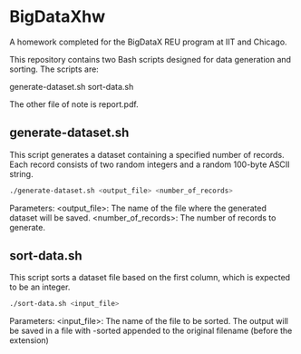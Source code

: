 # BigDataXhw
A homework completed for the BigDataX REU program at IIT and Chicago.

This repository contains two Bash scripts designed for data generation and sorting. The scripts are:

generate-dataset.sh
sort-data.sh

The other file of note is report.pdf.


## generate-dataset.sh

This script generates a dataset containing a specified number of records. Each record consists of two random integers and a random 100-byte ASCII string.

```bash
./generate-dataset.sh <output_file> <number_of_records>
```

Parameters:
<output_file>: The name of the file where the generated dataset will be saved.
<number_of_records>: The number of records to generate.

## sort-data.sh

This script sorts a dataset file based on the first column, which is expected to be an integer.

```bash
./sort-data.sh <input_file>
```

Parameters:
<input_file>: The name of the file to be sorted. The output will be saved in a file with -sorted appended to the original filename (before the extension)